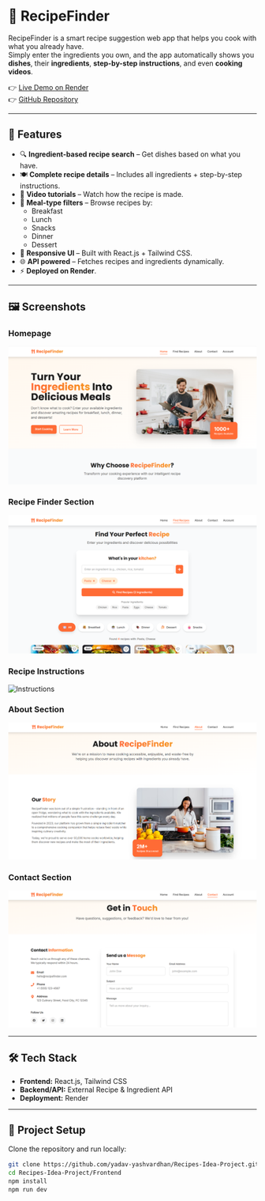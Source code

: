 # 🍳 RecipeFinder

RecipeFinder is a smart recipe suggestion web app that helps you cook with what you already have.  
Simply enter the ingredients you own, and the app automatically shows you **dishes**, their **ingredients**, **step-by-step instructions**, and even **cooking videos**.  

👉 [Live Demo on Render](https://recipes-idea-project-0oxy.onrender.com)  
👉 [GitHub Repository](https://github.com/yadav-yashvardhan/Recipes-Idea-Project)

---

## 🚀 Features
- 🔍 **Ingredient-based recipe search** – Get dishes based on what you have.  
- 🍽️ **Complete recipe details** – Includes all ingredients + step-by-step instructions.  
- 🎥 **Video tutorials** – Watch how the recipe is made.  
- 🥞 **Meal-type filters** – Browse recipes by:  
  - Breakfast  
  - Lunch  
  - Snacks  
  - Dinner  
  - Dessert  
- 📱 **Responsive UI** – Built with React.js + Tailwind CSS.  
- 🌐 **API powered** – Fetches recipes and ingredients dynamically.  
- ⚡ **Deployed on Render**.  

---

## 🖼️ Screenshots

### Homepage
![Homepage](src/assets/Homepage.png)

### Recipe Finder Section
![RecipeFinder](src/assets/RecipeFinder.png)

### Recipe Instructions
![Instructions](src/assets/RecipeInstruction.png)

### About Section
![About](src/assets/About.png)

### Contact Section
![Contact](src/assets/Contact.png)

---

## 🛠️ Tech Stack
- **Frontend:** React.js, Tailwind CSS  
- **Backend/API:** External Recipe & Ingredient API  
- **Deployment:** Render  

---

## 📂 Project Setup

Clone the repository and run locally:

```bash
git clone https://github.com/yadav-yashvardhan/Recipes-Idea-Project.git
cd Recipes-Idea-Project/Frontend
npm install
npm run dev

